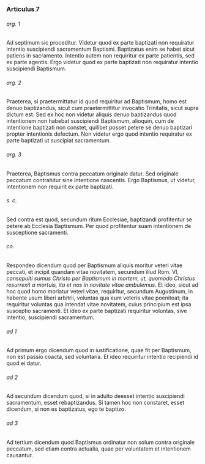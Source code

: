### Articulus 7

###### arg. 1
Ad septimum sic proceditur. Videtur quod ex parte baptizati non requiratur intentio suscipiendi sacramentum Baptismi. Baptizatus enim se habet sicut patiens in sacramento. Intentio autem non requiritur ex parte patientis, sed ex parte agentis. Ergo videtur quod ex parte baptizati non requiratur intentio suscipiendi Baptismum.

###### arg. 2
Praeterea, si praetermittatur id quod requiritur ad Baptismum, homo est denuo baptizandus, sicut cum praetermittitur invocatio Trinitatis, sicut supra dictum est. Sed ex hoc non videtur aliquis denuo baptizandus quod intentionem non habebat suscipiendi Baptismum, alioquin, cum de intentione baptizati non constet, quilibet posset petere se denuo baptizari propter intentionis defectum. Non videtur ergo quod intentio requiratur ex parte baptizati ut suscipiat sacramentum.

###### arg. 3
Praeterea, Baptismus contra peccatum originale datur. Sed originale peccatum contrahitur sine intentione nascentis. Ergo Baptismus, ut videtur, intentionem non requirit ex parte baptizati.

###### s. c.
Sed contra est quod, secundum ritum Ecclesiae, baptizandi profitentur se petere ab Ecclesia Baptismum. Per quod profitentur suam intentionem de susceptione sacramenti.

###### co.
Respondeo dicendum quod per Baptismum aliquis moritur veteri vitae peccati, et incipit quandam vitae novitatem, secundum illud Rom. VI, *consepulti sumus Christo per Baptismum in mortem, ut, quomodo Christus resurrexit a mortuis, ita et nos in novitate vitae ambulemus*. Et ideo, sicut ad hoc quod homo moriatur veteri vitae, requiritur, secundum Augustinum, in habente usum liberi arbitrii, voluntas qua eum veteris vitae poeniteat; ita requiritur voluntas qua intendat vitae novitatem, cuius principium est ipsa susceptio sacramenti. Et ideo ex parte baptizati requiritur voluntas, sive intentio, suscipiendi sacramentum.

###### ad 1
Ad primum ergo dicendum quod in iustificatione, quae fit per Baptismum, non est passio coacta, sed voluntaria. Et ideo requiritur intentio recipiendi id quod ei datur.

###### ad 2
Ad secundum dicendum quod, si in adulto deesset intentio suscipiendi sacramentum, esset rebaptizandus. Si tamen hoc non constaret, esset dicendum, si non es baptizatus, ego te baptizo.

###### ad 3
Ad tertium dicendum quod Baptismus ordinatur non solum contra originale peccatum, sed etiam contra actualia, quae per voluntatem et intentionem causantur.

